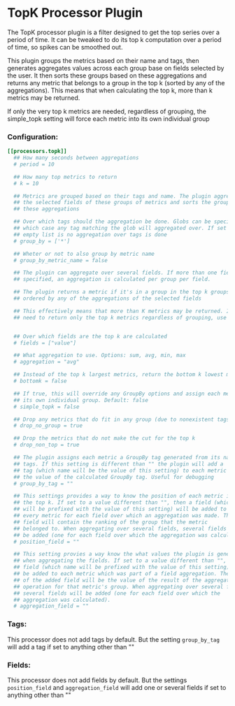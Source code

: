 # TopK Processor Plugin

The TopK processor plugin is a filter designed to get the top series over a period of time. It can be tweaked to do its top k computation over a period of time, so spikes can be smoothed out.

This plugin groups the metrics based on their name and tags, then generates aggregates values across each group base on fields selected by the user. It then sorts these groups based on these aggregations and returns any metric that belongs to a group in the top k (sorted by any of the aggregations). This means that when calculating the top k, more than k metrics may be returned.

If only the very top k metrics are needed, regardless of grouping, the simple_topk setting will force each metric into its own individual group

### Configuration:

```toml
[[processors.topk]]
  ## How many seconds between aggregations
  # period = 10

  ## How many top metrics to return
  # k = 10

  ## Metrics are grouped based on their tags and name. The plugin aggregates
  ## the selected fields of these groups of metrics and sorts the groups based
  ## these aggregations

  ## Over which tags should the aggregation be done. Globs can be specified, in
  ## which case any tag matching the glob will aggregated over. If set to an
  ## empty list is no aggregation over tags is done
  # group_by = ['*']

  ## Wheter or not to also group by metric name
  # group_by_metric_name = false

  ## The plugin can aggregate over several fields. If more than one field is
  ## specified, an aggregation is calculated per group per field.

  ## The plugin returns a metric if it's in a group in the top k groups,
  ## ordered by any of the aggregations of the selected fields

  ## This effectively means that more than K metrics may be returned. If you
  ## need to return only the top k metrics regardless of grouping, use the simple_topk setting


  ## Over which fields are the top k are calculated
  # fields = ["value"]

  ## What aggregation to use. Options: sum, avg, min, max
  # aggregation = "avg"

  ## Instead of the top k largest metrics, return the bottom k lowest metrics
  # bottomk = false

  ## If true, this will override any GroupBy options and assign each metric
  ## its own individual group. Default: false
  # simple_topk = false

  ## Drop any metrics that do fit in any group (due to nonexistent tags)
  # drop_no_group = true

  ## Drop the metrics that do not make the cut for the top k
  # drop_non_top = true

  ## The plugin assigns each metric a GroupBy tag generated from its name and
  ## tags. If this setting is different than "" the plugin will add a
  ## tag (which name will be the value of this setting) to each metric with
  ## the value of the calculated GroupBy tag. Useful for debugging
  # group_by_tag = ""

  ## This settings provides a way to know the position of each metric in
  ## the top k. If set to a value different than "", then a field (which name
  ## will be prefixed with the value of this setting) will be added to each
  ## every metric for each field over which an aggregation was made. This
  ## field will contain the ranking of the group that the metric
  ## belonged to. When aggregating over several fields, several fields will
  ## be added (one for each field over which the aggregation was calculated)
  # position_field = ""

  ## This setting provies a way know the what values the plugin is generating
  ## when aggregating the fields. If set to a value different than "", then a
  ## field (which name will be prefixed with the value of this setting) will
  ## be added to each metric which was part of a field aggregation. The value
  ## of the added field will be the value of the result of the aggregation
  ## operation for that metric's group. When aggregating over several fields,
  ## several fields will be added (one for each field over which the
  ## aggregation was calculated).
  # aggregation_field = ""
```

### Tags:

This processor does not add tags by default. But the setting `group_by_tag` will add a tag if set to anything other than ""


### Fields:

This processor does not add fields by default. But the settings `position_field` and `aggregation_field` will add one or several fields if set to anything other than ""
